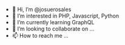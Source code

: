- 👋 Hi, I’m @josuerosales
- 👀 I’m interested in PHP, Javascript, Python
- 🌱 I’m currently learning GraphQL
- 💞️ I’m looking to collaborate on ...
- 📫 How to reach me ...

<!---
josuerosales/josuerosales is a ✨ special ✨ repository because its `README.md` (this file) appears on your GitHub profile.
You can click the Preview link to take a look at your changes.
--->
